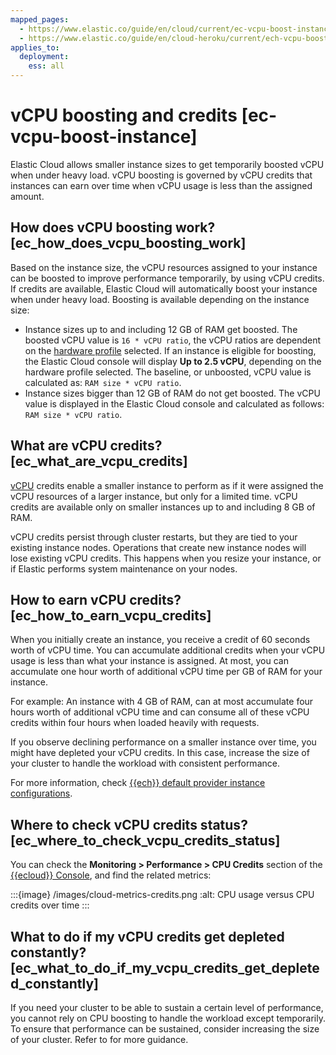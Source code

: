 ```yaml
---
mapped_pages:
  - https://www.elastic.co/guide/en/cloud/current/ec-vcpu-boost-instance.html
  - https://www.elastic.co/guide/en/cloud-heroku/current/ech-vcpu-boost-instance.html
applies_to:
  deployment:
    ess: all
---
```


# vCPU boosting and credits [ec-vcpu-boost-instance]

Elastic Cloud allows smaller instance sizes to get temporarily boosted vCPU when under heavy load. vCPU boosting is governed by vCPU credits that instances can earn over time when vCPU usage is less than the assigned amount.


## How does vCPU boosting work? [ec_how_does_vcpu_boosting_work]

Based on the instance size, the vCPU resources assigned to your instance can be boosted to improve performance temporarily, by using vCPU credits. If credits are available, Elastic Cloud will automatically boost your instance when under heavy load. Boosting is available depending on the instance size:

* Instance sizes up to and including 12 GB of RAM get boosted. The boosted vCPU value is `16 * vCPU ratio`, the vCPU ratios are dependent on the [hardware profile](cloud://reference/cloud-hosted/hardware.md#ec-getting-started-configurations) selected. If an instance is eligible for boosting, the Elastic Cloud console will display **Up to 2.5 vCPU**, depending on the hardware profile selected. The baseline, or unboosted, vCPU value is calculated as: `RAM size * vCPU ratio`.
* Instance sizes bigger than 12 GB of RAM do not get boosted. The vCPU value is displayed in the Elastic Cloud console and calculated as follows: `RAM size * vCPU ratio`.


## What are vCPU credits? [ec_what_are_vcpu_credits]

[vCPU](/reference/glossary/index.md#glossary-vcpu) credits enable a smaller instance to perform as if it were assigned the vCPU resources of a larger instance, but only for a limited time. vCPU credits are available only on smaller instances up to and including 8 GB of RAM.

vCPU credits persist through cluster restarts, but they are tied to your existing instance nodes. Operations that create new instance nodes will lose existing vCPU credits. This happens when you resize your instance, or if Elastic performs system maintenance on your nodes.


## How to earn vCPU credits? [ec_how_to_earn_vcpu_credits]

When you initially create an instance, you receive a credit of 60 seconds worth of vCPU time. You can accumulate additional credits when your vCPU usage is less than what your instance is assigned. At most, you can accumulate one hour worth of additional vCPU time per GB of RAM for your instance.

For example: An instance with 4 GB of RAM, can at most accumulate four hours worth of additional vCPU time and can consume all of these vCPU credits within four hours when loaded heavily with requests.

If you observe declining performance on a smaller instance over time, you might have depleted your vCPU credits. In this case, increase the size of your cluster to handle the workload with consistent performance.

For more information, check [{{ech}} default provider instance configurations](cloud://reference/cloud-hosted/hardware.md#ec-getting-started-configurations).


## Where to check vCPU credits status? [ec_where_to_check_vcpu_credits_status]

You can check the **Monitoring > Performance > CPU Credits** section of the [{{ecloud}} Console](https://cloud.elastic.co?page=docs&placement=docs-body), and find the related metrics:

:::{image} /images/cloud-metrics-credits.png
:alt: CPU usage versus CPU credits over time
:::


## What to do if my vCPU credits get depleted constantly? [ec_what_to_do_if_my_vcpu_credits_get_depleted_constantly]

If you need your cluster to be able to sustain a certain level of performance, you cannot rely on CPU boosting to handle the workload except temporarily. To ensure that performance can be sustained, consider increasing the size of your cluster. Refer to [](/troubleshoot/monitoring/performance.md) for more guidance.


